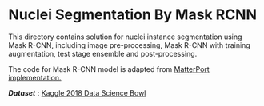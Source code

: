 # Nuclei Segmentation By Mask RCNN 

This directory contains solution for nuclei instance segmentation using Mask R-CNN, including image pre-processing, Mask R-CNN with training augmentation, test stage ensemble and post-processing.

The code for Mask R-CNN model is adapted from [MatterPort implementation.](https://github.com/matterport/Mask_RCNN)

***Dataset*** : [Kaggle 2018 Data Science Bowl](https://www.kaggle.com/c/data-science-bowl-2018) 

